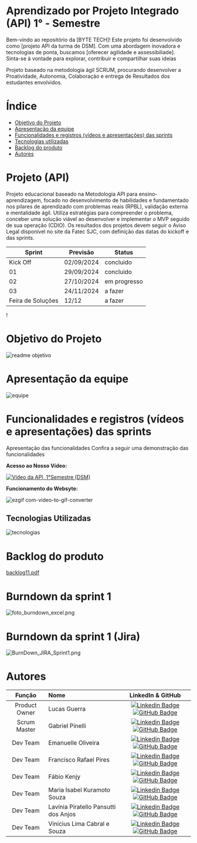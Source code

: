 # Aprendizado por Projeto Integrado (API) 1° - Semestre

Bem-vindo ao repositório da [BYTE TECH]! Este projeto foi desenvolvido como [projeto API da turma de DSM]. Com uma abordagem inovadora e tecnologias de ponta, buscamos [oferecer agilidade e assessibiliade]. Sinta-se à vontade para explorar, contribuir e compartilhar suas ideias 

Projeto baseado na metodologia ágil SCRUM, procurando desenvolver a Proatividade, Autonomia, Colaboração e entrega de Resultados dos estudantes envolvidos.

# Índice
* [Objetivo do Projeto](#objetivo-do-projeto)
* [Apresentação da equipe](#aoresentação-da-equipe)
* [Funcionalidades e registros (vídeos e apresentações) das sprints](#funcionalidades-e-registros-(vídeos-e-apresentações)-das-sprints)
* [Tecnologias utilizadas](#tecnologias-utilizadas)
* [Backlog do produto](#Backlog-do-produto)
* [Autores](#autores)

# Projeto (API) 
Projeto educacional baseado na Metodologia API para ensino-aprendizagem, focado no desenvolvimento de habilidades e fundamentado nos pilares de aprendizado com problemas reais (RPBL), validação externa e mentalidade ágil. Utiliza estratégias para compreender o problema, conceber uma solução viável ao desenvolver e implementar o MVP seguido de sua operação (CDIO). Os resultados dos projetos devem seguir o Aviso Legal disponível no site da Fatec SJC, com definição das datas do kickoff e das sprints.

Sprint | Previsão | Status|
|------|--------|------|
|Kick Off | 02/09/2024 | concluido|
|01 | 29/09/2024 | concluido|
|02|  27/10/2024 | em progresso |
|03| 24/11/2024 | a fazer|
|Feira de Soluções| 12/12 |a fazer |

!



# Objetivo do Projeto
![readme objetivo](https://github.com/user-attachments/assets/e24a4756-44d9-47f8-8284-e97d63e5be13)

# Apresentação da equipe

![equipe](https://github.com/user-attachments/assets/7a554ea7-7999-4a7e-841e-862ba6045080)





# Funcionalidades e registros (vídeos e apresentações) das sprints

Apresentação das funcionalidades
Confira a seguir uma demonstração das funcionalidades

**Acesso ao Nosso Vídeo:**

[![Vídeo da API, 1°Semestre (DSM)](https://github.com/Byte-Team-Fatec/Byte_Team-API-1-/blob/Desenvolvimento/Front-end/c%C3%B3digo/todas_imagens/website_byte.png?raw=true)](https://youtu.be/YpBmKlsOu7E)

**Funcionamento do Websyte:**

![ezgif com-video-to-gif-converter](https://github.com/user-attachments/assets/f823123a-15b6-4f66-9040-ac15df7d0d7d)


## Tecnologias Utilizadas

![tecnologias](https://github.com/user-attachments/assets/a7812155-1645-45a2-ae56-c5aec408144d)




# Backlog do produto

[backlog11.pdf](https://github.com/user-attachments/files/17156516/backlog11.pdf)


# Burndown da sprint 1
![foto_burndown_excel.png](https://github.com/Byte-Team-Fatec/Byte_Team-API-1-/blob/Desenvolvimento/Front-end/c%C3%B3digo/todas_imagens/foto_burndown_excel.png)

# Burndown da sprint 1 (Jira)
![BurnDown_JIRA_Sprint1.png](https://github.com/Byte-Team-Fatec/Byte_Team-API-1-/blob/Desenvolvimento/Front-end/c%C3%B3digo/todas_imagens/BurnDown_JIRA_Sprint1.png)


# Autores
|    Função     | Nome                                  |                                                                                                                                                      LinkedIn & GitHub                                                                                                                                                      |
| :-----------: | :------------------------------------ | :-------------------------------------------------------------------------------------------------------------------------------------------------------------------------------------------------------------------------------------------------------------------------------------------------------------------------: |
| Product Owner |   Lucas Guerra         |     [![Linkedin Badge](https://img.shields.io/badge/Linkedin-blue?style=flat-square&logo=Linkedin&logoColor=white)](https://www.linkedin.com/in/lucas-guerra000/) [![GitHub Badge](https://img.shields.io/badge/GitHub-111217?style=flat-square&logo=github&logoColor=white)](https://github.com/lucasguerra12)              |
| Scrum Master  | Gabriel Pinelli |      [![Linkedin Badge](https://img.shields.io/badge/Linkedin-blue?style=flat-square&logo=Linkedin&logoColor=white)](https://www.linkedin.com/in/gabriel-pinelli-analista/) [![GitHub Badge](https://img.shields.io/badge/GitHub-111217?style=flat-square&logo=github&logoColor=white)](https://github.com/Tocaccelli)     |
| Dev Team   |Emanuelle Oliveira        |         [![Linkedin Badge](https://img.shields.io/badge/Linkedin-blue?style=flat-square&logo=Linkedin&logoColor=white)](https://www.linkedin.com/in/emanuelle-oliveira-ab9716296/) [![GitHub Badge](https://img.shields.io/badge/GitHub-111217?style=flat-square&logo=github&logoColor=white)](https://github.com/Emanuelle-olv)        |
|  Dev Team  | Francisco Rafael Pires   |         [![Linkedin Badge](https://img.shields.io/badge/Linkedin-blue?style=flat-square&logo=Linkedin&logoColor=white)](https://www.linkedin.com/in/francisco-rafael-pires-755958163/) [![GitHub Badge](https://img.shields.io/badge/GitHub-111217?style=flat-square&logo=github&logoColor=white)](https://github.com/franciscorafaelpires)                                              
|  Dev Team  | Fábio Kenjy                 |         [![Linkedin Badge](https://img.shields.io/badge/Linkedin-blue?style=flat-square&logo=Linkedin&logoColor=white)](https://www.linkedin.com/in/fabio-kenjy/) [![GitHub Badge](https://img.shields.io/badge/GitHub-111217?style=flat-square&logo=github&logoColor=white)](https://github.com/FabioKenjjy)     |
|  Dev Team  | Maria Isabel Kuramoto Souza|   [![Linkedin Badge](https://img.shields.io/badge/Linkedin-blue?style=flat-square&logo=Linkedin&logoColor=white)]((https://www.linkedin.com/in/maria-isabel-kuramoto-souza-0997b7318?utm_source=share&utm_campaign=share_via&utm_content=profile&utm_medium=android_app)) [![GitHub Badge](https://img.shields.io/badge/GitHub-111217?style=flat-square&logo=github&logoColor=white)](https://github.com/szkuramoto)   |
|  Dev Team  | Lavínia Piratello Pansutti dos Anjos  |         [![Linkedin Badge](https://img.shields.io/badge/Linkedin-blue?style=flat-square&logo=Linkedin&logoColor=white)](https://br.linkedin.com/in/lavinia-piratello-6a82101b1?trk=people-guest_people_search-card) [![GitHub Badge](https://img.shields.io/badge/GitHub-111217?style=flat-square&logo=github&logoColor=white)](https://github.com/laviniappiratello)   |
|  Dev Team  | Vinicius Lima Cabral e Souza  |         [![Linkedin Badge](https://img.shields.io/badge/Linkedin-blue?style=flat-square&logo=Linkedin&logoColor=white)](https://www.linkedin.com/in/vinicius-lima-cabral-e-souza-7794b3287/) [![GitHub Badge](https://img.shields.io/badge/GitHub-111217?style=flat-square&logo=github&logoColor=white)](https://github.com/ViniciusLimaCabraleSouza)   |
